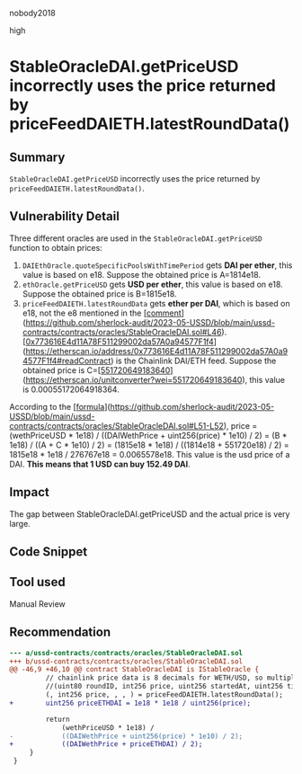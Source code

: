 nobody2018

high

# StableOracleDAI.getPriceUSD incorrectly uses the price returned by priceFeedDAIETH.latestRoundData()

## Summary

`StableOracleDAI.getPriceUSD` incorrectly uses the price returned by `priceFeedDAIETH.latestRoundData()`.

## Vulnerability Detail

Three different oracles are used in the `StableOracleDAI.getPriceUSD` function to obtain prices:

1.  `DAIEthOracle.quoteSpecificPoolsWithTimePeriod` gets **DAI per ether**, this value is based on e18. Suppose the obtained price is A=1814e18.
2.  `ethOracle.getPriceUSD` gets **USD per ether**, this value is based on e18. Suppose the obtained price is B=1815e18.
3.  `priceFeedDAIETH.latestRoundData` gets **ether per DAI**, which is based on e18, not the e8 mentioned in the [[comment](https://github.com/sherlock-audit/2023-05-USSD/blob/main/ussd-contracts/contracts/oracles/StableOracleDAI.sol#L46)](https://github.com/sherlock-audit/2023-05-USSD/blob/main/ussd-contracts/contracts/oracles/StableOracleDAI.sol#L46). [[0x773616E4d11A78F511299002da57A0a94577F1f4](https://etherscan.io/address/0x773616E4d11A78F511299002da57A0a94577F1f4#readContract)](https://etherscan.io/address/0x773616E4d11A78F511299002da57A0a94577F1f4#readContract) is the Chainlink DAI/ETH feed. Suppose the obtained price is C=[[551720649183640](https://etherscan.io/unitconverter?wei=551720649183640)](https://etherscan.io/unitconverter?wei=551720649183640), this value is 0.00055172064918364.

According to the [[formula](https://github.com/sherlock-audit/2023-05-USSD/blob/main/ussd-contracts/contracts/oracles/StableOracleDAI.sol#L51-L52)](https://github.com/sherlock-audit/2023-05-USSD/blob/main/ussd-contracts/contracts/oracles/StableOracleDAI.sol#L51-L52), price = (wethPriceUSD * 1e18) / ((DAIWethPrice + uint256(price) * 1e10) / 2) = (B * 1e18) / ((A + C * 1e10) / 2) = (1815e18 * 1e18) / ((1814e18 + 551720e18) / 2) = 1815e18 * 1e18 / 276767e18 = 0.0065578e18. This value is the usd price of a DAI. **This means that 1 USD can buy 152.49 DAI**.

## Impact

The gap between StableOracleDAI.getPriceUSD and the actual price is very large.

## Code Snippet

## Tool used

Manual Review

## Recommendation

```diff
--- a/ussd-contracts/contracts/oracles/StableOracleDAI.sol
+++ b/ussd-contracts/contracts/oracles/StableOracleDAI.sol
@@ -46,9 +46,10 @@ contract StableOracleDAI is IStableOracle {
         // chainlink price data is 8 decimals for WETH/USD, so multiply by 10 decimals to get 18 decimal fractional
         //(uint80 roundID, int256 price, uint256 startedAt, uint256 timeStamp, uint80 answeredInRound) = priceFeedDAIETH.latestRoundData();
         (, int256 price, , , ) = priceFeedDAIETH.latestRoundData();
+        uint256 priceETHDAI = 1e18 * 1e18 / uint256(price);

         return
             (wethPriceUSD * 1e18) /
-            ((DAIWethPrice + uint256(price) * 1e10) / 2);
+            ((DAIWethPrice + priceETHDAI) / 2);
     }
 }
```